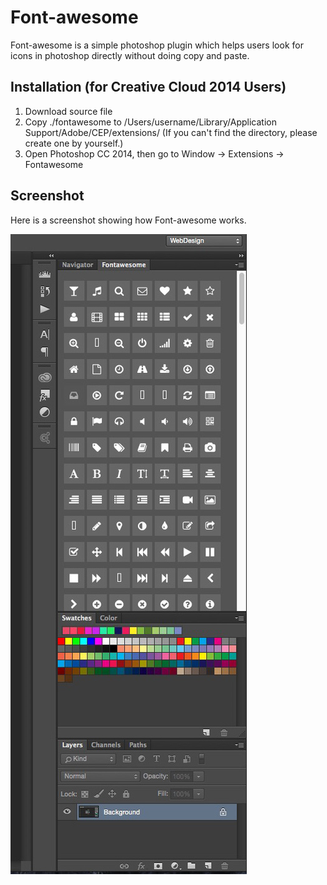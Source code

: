 # Font-awesome

Font-awesome is a simple photoshop plugin which helps users look for icons in photoshop directly without doing copy and paste.


## Installation (for Creative Cloud 2014 Users)

  1. Download source file
  2. Copy ./fontawesome to /Users/username/Library/Application Support/Adobe/CEP/extensions/ (If you can't find the directory, please create one by yourself.)
  3. Open Photoshop CC 2014, then go to Window -> Extensions -> Fontawesome

## Screenshot
Here is a screenshot showing how Font-awesome works.

![](./screenshot/pic01)
